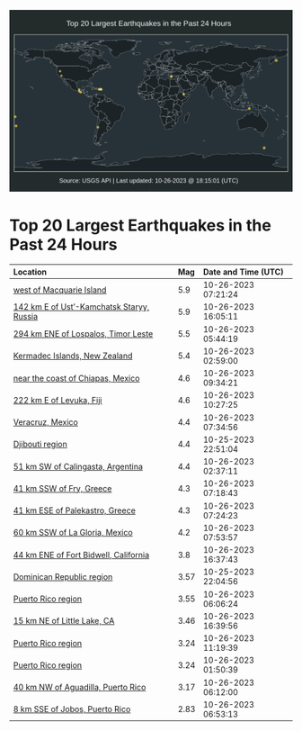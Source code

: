 ![Map](./map.png)

# Top 20 Largest Earthquakes in the Past 24 Hours

| Location | Mag | Date and Time (UTC) |
|:---|:---|:---|
| [west of Macquarie Island](https://earthquake.usgs.gov/earthquakes/eventpage/us7000l6gr) | 5.9 | 10-26-2023 07:21:24 |
| [142 km E of Ust’-Kamchatsk Staryy, Russia](https://earthquake.usgs.gov/earthquakes/eventpage/us7000l6k4) | 5.9 | 10-26-2023 16:05:11 |
| [294 km ENE of Lospalos, Timor Leste](https://earthquake.usgs.gov/earthquakes/eventpage/us7000l6fd) | 5.5 | 10-26-2023 05:44:19 |
| [Kermadec Islands, New Zealand](https://earthquake.usgs.gov/earthquakes/eventpage/us7000l6et) | 5.4 | 10-26-2023 02:59:00 |
| [near the coast of Chiapas, Mexico](https://earthquake.usgs.gov/earthquakes/eventpage/us7000l6hq) | 4.6 | 10-26-2023 09:34:21 |
| [222 km E of Levuka, Fiji](https://earthquake.usgs.gov/earthquakes/eventpage/us7000l6i3) | 4.6 | 10-26-2023 10:27:25 |
| [Veracruz, Mexico](https://earthquake.usgs.gov/earthquakes/eventpage/us7000l6gy) | 4.4 | 10-26-2023 07:34:56 |
| [Djibouti region](https://earthquake.usgs.gov/earthquakes/eventpage/us7000l6dp) | 4.4 | 10-25-2023 22:51:04 |
| [51 km SW of Calingasta, Argentina](https://earthquake.usgs.gov/earthquakes/eventpage/us7000l6er) | 4.4 | 10-26-2023 02:37:11 |
| [41 km SSW of Fry, Greece](https://earthquake.usgs.gov/earthquakes/eventpage/us7000l6gt) | 4.3 | 10-26-2023 07:18:43 |
| [41 km ESE of Palekastro, Greece](https://earthquake.usgs.gov/earthquakes/eventpage/us7000l6gs) | 4.3 | 10-26-2023 07:24:23 |
| [60 km SSW of La Gloria, Mexico](https://earthquake.usgs.gov/earthquakes/eventpage/us7000l6h2) | 4.2 | 10-26-2023 07:53:57 |
| [44 km ENE of Fort Bidwell, California](https://earthquake.usgs.gov/earthquakes/eventpage/nn00867904) | 3.8 | 10-26-2023 16:37:43 |
| [Dominican Republic region](https://earthquake.usgs.gov/earthquakes/eventpage/pr2023298002) | 3.57 | 10-25-2023 22:04:56 |
| [Puerto Rico region](https://earthquake.usgs.gov/earthquakes/eventpage/pr2023299000) | 3.55 | 10-26-2023 06:06:24 |
| [15 km NE of Little Lake, CA](https://earthquake.usgs.gov/earthquakes/eventpage/ci40588312) | 3.46 | 10-26-2023 16:39:56 |
| [Puerto Rico region](https://earthquake.usgs.gov/earthquakes/eventpage/pr71429908) | 3.24 | 10-26-2023 11:19:39 |
| [Puerto Rico region](https://earthquake.usgs.gov/earthquakes/eventpage/pr71429853) | 3.24 | 10-26-2023 01:50:39 |
| [40 km NW of Aguadilla, Puerto Rico](https://earthquake.usgs.gov/earthquakes/eventpage/pr71429883) | 3.17 | 10-26-2023 06:12:00 |
| [8 km SSE of Jobos, Puerto Rico](https://earthquake.usgs.gov/earthquakes/eventpage/pr71429888) | 2.83 | 10-26-2023 06:53:13 |
